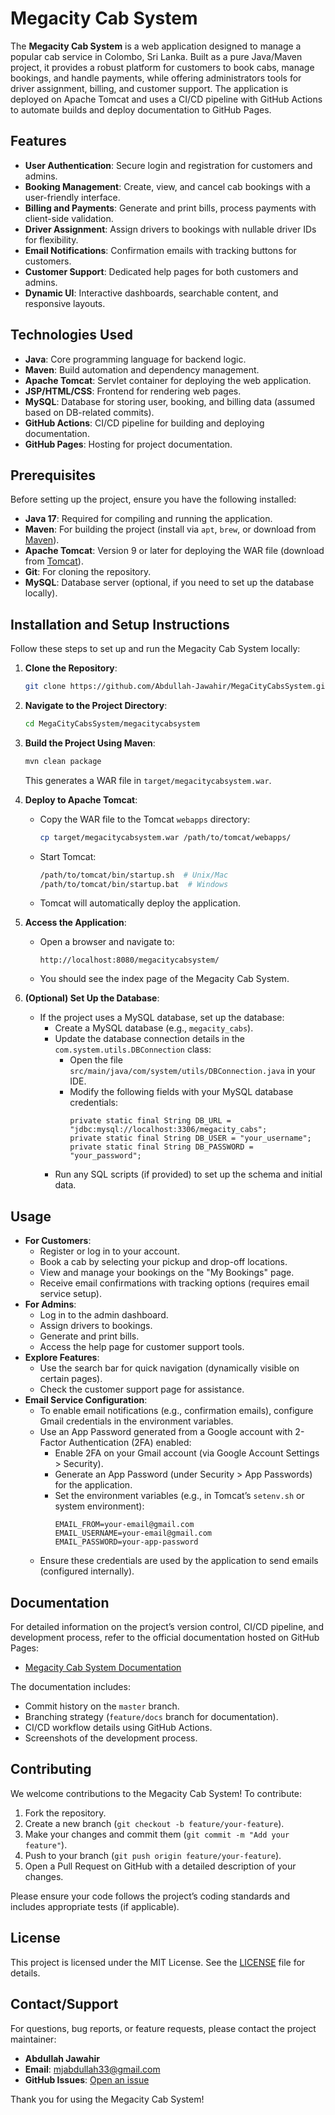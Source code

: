 # Megacity Cab System

The **Megacity Cab System** is a web application designed to manage a popular cab service in Colombo, Sri Lanka. Built as a pure Java/Maven project, it provides a robust platform for customers to book cabs, manage bookings, and handle payments, while offering administrators tools for driver assignment, billing, and customer support. The application is deployed on Apache Tomcat and uses a CI/CD pipeline with GitHub Actions to automate builds and deploy documentation to GitHub Pages.

## Features
- **User Authentication**: Secure login and registration for customers and admins.
- **Booking Management**: Create, view, and cancel cab bookings with a user-friendly interface.
- **Billing and Payments**: Generate and print bills, process payments with client-side validation.
- **Driver Assignment**: Assign drivers to bookings with nullable driver IDs for flexibility.
- **Email Notifications**: Confirmation emails with tracking buttons for customers.
- **Customer Support**: Dedicated help pages for both customers and admins.
- **Dynamic UI**: Interactive dashboards, searchable content, and responsive layouts.

## Technologies Used
- **Java**: Core programming language for backend logic.
- **Maven**: Build automation and dependency management.
- **Apache Tomcat**: Servlet container for deploying the web application.
- **JSP/HTML/CSS**: Frontend for rendering web pages.
- **MySQL**: Database for storing user, booking, and billing data (assumed based on DB-related commits).
- **GitHub Actions**: CI/CD pipeline for building and deploying documentation.
- **GitHub Pages**: Hosting for project documentation.

## Prerequisites
Before setting up the project, ensure you have the following installed:
- **Java 17**: Required for compiling and running the application.
- **Maven**: For building the project (install via `apt`, `brew`, or download from [Maven](https://maven.apache.org/download.cgi)).
- **Apache Tomcat**: Version 9 or later for deploying the WAR file (download from [Tomcat](https://tomcat.apache.org/download-90.cgi)).
- **Git**: For cloning the repository.
- **MySQL**: Database server (optional, if you need to set up the database locally).

## Installation and Setup Instructions
Follow these steps to set up and run the Megacity Cab System locally:

1. **Clone the Repository**:
   ```bash
   git clone https://github.com/Abdullah-Jawahir/MegaCityCabsSystem.git
   ```

2. **Navigate to the Project Directory**:
   ```bash
   cd MegaCityCabsSystem/megacitycabsystem
   ```

3. **Build the Project Using Maven**:
   ```bash
   mvn clean package
   ```
   This generates a WAR file in `target/megacitycabsystem.war`.

4. **Deploy to Apache Tomcat**:
   - Copy the WAR file to the Tomcat `webapps` directory:
     ```bash
     cp target/megacitycabsystem.war /path/to/tomcat/webapps/
     ```
   - Start Tomcat:
     ```bash
     /path/to/tomcat/bin/startup.sh  # Unix/Mac
     /path/to/tomcat/bin/startup.bat  # Windows
     ```
   - Tomcat will automatically deploy the application.

5. **Access the Application**:
   - Open a browser and navigate to:
     ```
     http://localhost:8080/megacitycabsystem/
     ```
   - You should see the index page of the Megacity Cab System.

6. **(Optional) Set Up the Database**:
   - If the project uses a MySQL database, set up the database:
     - Create a MySQL database (e.g., `megacity_cabs`).
     - Update the database connection details in the `com.system.utils.DBConnection` class:
       - Open the file `src/main/java/com/system/utils/DBConnection.java` in your IDE.
       - Modify the following fields with your MySQL database credentials:
         ```
         private static final String DB_URL = "jdbc:mysql://localhost:3306/megacity_cabs";
         private static final String DB_USER = "your_username";
         private static final String DB_PASSWORD = "your_password";
         ```
     - Run any SQL scripts (if provided) to set up the schema and initial data.

## Usage
- **For Customers**:
  - Register or log in to your account.
  - Book a cab by selecting your pickup and drop-off locations.
  - View and manage your bookings on the "My Bookings" page.
  - Receive email confirmations with tracking options (requires email service setup).
- **For Admins**:
  - Log in to the admin dashboard.
  - Assign drivers to bookings.
  - Generate and print bills.
  - Access the help page for customer support tools.
- **Explore Features**:
  - Use the search bar for quick navigation (dynamically visible on certain pages).
  - Check the customer support page for assistance.
- **Email Service Configuration**:
  - To enable email notifications (e.g., confirmation emails), configure Gmail credentials in the environment variables.
  - Use an App Password generated from a Google account with 2-Factor Authentication (2FA) enabled:
    - Enable 2FA on your Gmail account (via Google Account Settings > Security).
    - Generate an App Password (under Security > App Passwords) for the application.
    - Set the environment variables (e.g., in Tomcat’s `setenv.sh` or system environment):
      ```
      EMAIL_FROM=your-email@gmail.com
      EMAIL_USERNAME=your-email@gmail.com
      EMAIL_PASSWORD=your-app-password
      ```
  - Ensure these credentials are used by the application to send emails (configured internally).

## Documentation
For detailed information on the project’s version control, CI/CD pipeline, and development process, refer to the official documentation hosted on GitHub Pages:

- [Megacity Cab System Documentation](https://github.com/Abdullah-Jawahir/MegaCityCabsSystem/blob/master/megacitycabsystem/docs/github-workflow.md)

The documentation includes:
- Commit history on the `master` branch.
- Branching strategy (`feature/docs` branch for documentation).
- CI/CD workflow details using GitHub Actions.
- Screenshots of the development process.

## Contributing
We welcome contributions to the Megacity Cab System! To contribute:
1. Fork the repository.
2. Create a new branch (`git checkout -b feature/your-feature`).
3. Make your changes and commit them (`git commit -m "Add your feature"`).
4. Push to your branch (`git push origin feature/your-feature`).
5. Open a Pull Request on GitHub with a detailed description of your changes.

Please ensure your code follows the project’s coding standards and includes appropriate tests (if applicable).

## License
This project is licensed under the MIT License. See the [LICENSE](LICENSE) file for details.

## Contact/Support
For questions, bug reports, or feature requests, please contact the project maintainer:

- **Abdullah Jawahir**
- **Email**: [mjabdullah33@gmail.com](mailto:mjabdullah33@gmail.com)
- **GitHub Issues**: [Open an issue](https://github.com/Abdullah-Jawahir/MegaCityCabsSystem/issues)

Thank you for using the Megacity Cab System!

